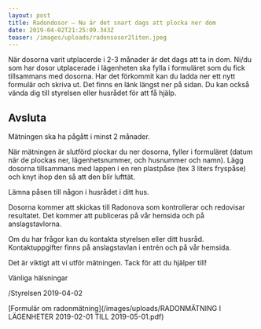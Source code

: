 ```yaml
---
layout: post
title: Radondosor – Nu är det snart dags att plocka ner dom
date: 2019-04-02T21:25:09.343Z
teaser: /images/uploads/radonsosor2liten.jpeg
---
```

När dosorna varit utplacerde i 2-3 månader är det dags att ta in dom. Ni/du som har dosor utplacerade i lägenheten ska fylla i formuläret som du fick tillsammans med dosorna. Har det förkommit kan du ladda ner ett nytt formulär och skriva ut. Det finns en länk längst ner på sidan. Du kan också vända dig till styrelsen eller husrådet för att få hjälp.

## Avsluta

Mätningen ska ha pågått i minst 2 månader.

När mätningen är slutförd plockar du ner dosorna, fyller i formuläret (datum när de plockas ner, lägenhetsnummer, och husnummer och namn). Lägg dosorna tillsammans med lappen i en ren plastpåse (tex 3 liters fryspåse) och knyt ihop den så att den blir lufttät.

Lämna påsen till någon i husrådet i ditt hus. 

Dosorna kommer att skickas till Radonova som kontrollerar och redovisar resultatet. Det kommer att publiceras på vår hemsida och på anslagstavlorna. 

Om du har frågor kan du kontakta styrelsen eller ditt husråd. Kontaktuppgifter finns på anslagstavlan i entrén och på vår hemsida.

Det är viktigt att vi utför mätningen. 
Tack för att du hjälper till! 

Vänliga hälsningar 

/Styrelsen 2019-04-02

[Formulär om radonmätning](/images/uploads/RADONMÄTNING I LÄGENHETER 2019-02-01 TILL 2019-05-01.pdf)
